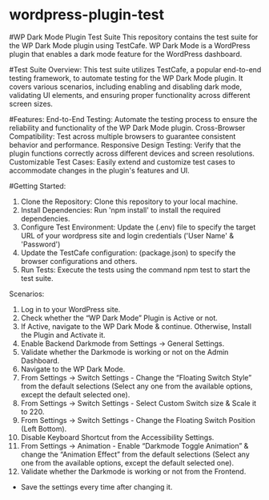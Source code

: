 # wordpress-plugin-test
#WP Dark Mode Plugin Test Suite
This repository contains the test suite for the WP Dark Mode plugin using TestCafe. WP Dark Mode is a WordPress plugin that enables a dark mode feature for the WordPress dashboard.


#Test Suite Overview:
This test suite utilizes TestCafe, a popular end-to-end testing framework, to automate testing for the WP Dark Mode plugin. It covers various scenarios, including enabling and disabling dark mode, validating UI elements, and ensuring proper functionality across different screen sizes.

#Features:
End-to-End Testing: Automate the testing process to ensure the reliability and functionality of the WP Dark Mode plugin.
Cross-Browser Compatibility: Test across multiple browsers to guarantee consistent behavior and performance.
Responsive Design Testing: Verify that the plugin functions correctly across different devices and screen resolutions.
Customizable Test Cases: Easily extend and customize test cases to accommodate changes in the plugin's features and UI.

#Getting Started:
1. Clone the Repository: Clone this repository to your local machine.
2. Install Dependencies: Run 'npm install' to install the required dependencies.
3. Configure Test Environment: Update the (.env) file to specify the target URL of your wordpress site and login credentials ('User Name' & 'Password')
4. Update the TestCafe configuration: (package.json) to specify the browser configurations and others.
5. Run Tests: Execute the tests using the command npm test to start the test suite.


Scenarios:

1. Log in to your WordPress site.
2. Check whether the “WP Dark Mode” Plugin is Active or not.
3. If Active, navigate to the WP Dark Mode & continue. Otherwise, Install the Plugin and Activate it.
4. Enable Backend Darkmode from Settings -> General Settings.
5. Validate whether the Darkmode is working or not on the Admin Dashboard.
6. Navigate to the WP Dark Mode.
7. From Settings -> Switch Settings - Change the “Floating Switch Style” from the default selections (Select any one from the available options, except the default selected one).
8. From Settings -> Switch Settings - Select Custom Switch size & Scale it to 220.
9. From Settings -> Switch Settings - Change the Floating Switch Position (Left Bottom).
10. Disable Keyboard Shortcut from the Accessibility Settings.
11. From Settings -> Animation - Enable “Darkmode Toggle Animation” & change the “Animation Effect” from the default selections (Select any one from the available options, except the default selected one).
12.  Validate whether the Darkmode is working or not from the Frontend.
* Save the settings every time after changing it.
